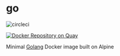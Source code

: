 # go

![circleci][circleci]

[![Docker Repository on Quay](https://quay.io/repository/vektorcloud/go/status "Docker Repository on Quay")](https://quay.io/repository/vektorcloud/go)

Minimal [Golang](https://golang.org) Docker image built on Alpine

[circleci]: https://img.shields.io/circleci/project/github/vektorcloud/go.svg "go"

